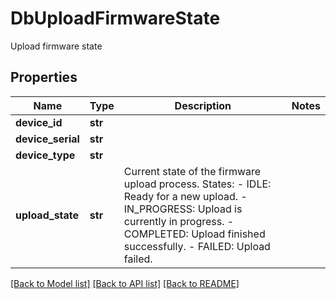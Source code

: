 # DbUploadFirmwareState

Upload firmware state

## Properties
Name | Type | Description | Notes
------------ | ------------- | ------------- | -------------
**device_id** | **str** |  | 
**device_serial** | **str** |  | 
**device_type** | **str** |  | 
**upload_state** | **str** | Current state of the firmware upload process. States: - IDLE: Ready for a new upload. - IN_PROGRESS: Upload is currently in progress. - COMPLETED: Upload finished successfully. - FAILED: Upload failed.  | 

[[Back to Model list]](../README.md#documentation-for-models) [[Back to API list]](../README.md#documentation-for-api-endpoints) [[Back to README]](../README.md)


